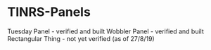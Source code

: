 # TINRS-Panels
Tuesday Panel - verified and built
Wobbler Panel - verified and built
Rectangular Thing - not yet verified (as of 27/8/19)

